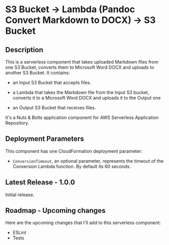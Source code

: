 
# S3 Bucket -> Lambda (Pandoc Convert Markdown to DOCX) -> S3 Bucket

## Description

This is a serverless component that takes uploaded Markdown files from one S3 Bucket, converts them to Microsoft Word DOCX and uploads to another S3 Bucket. It contains:

- an Input S3 Bucket that accepts files.

- a Lambda that takes the Markdown file from the Input S3 bucket, converts it to a Microsoft Word DOCX and uploads it to the Output one

- an Output S3 Bucket that receives files.

It's a Nuts & Bolts application component for AWS Serverless Application Repository.

## Deployment Parameters

This component has one CloudFormation deployment parameter:

- `ConversionTimeout`, an optional parameter, represents the timeout of the Conversion Lambda function. By default its 60 seconds.

## Latest Release - 1.0.0

Initial release.

## Roadmap - Upcoming changes

Here are the upcoming changes that I'll add to this serverless component:

- ESLint
- Tests